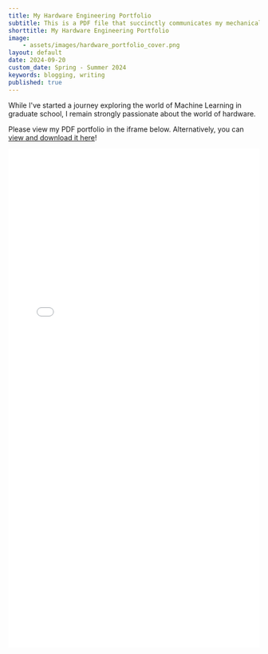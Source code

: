 ```yaml
---
title: My Hardware Engineering Portfolio 
subtitle: This is a PDF file that succinctly communicates my mechanical + robotics hardware portfolio
shorttitle: My Hardware Engineering Portfolio
image: 
    - assets/images/hardware_portfolio_cover.png
layout: default
date: 2024-09-20
custom_date: Spring - Summer 2024
keywords: blogging, writing
published: true
---
```


While I've started a journey exploring the world of Machine Learning in graduate school, I remain strongly passionate about the world of hardware.

<p>Please view my PDF portfolio in the iframe below. Alternatively, you can <a href="/assets/pdf/Owen_hardware_portfolio.pdf" target="_blank" rel="noopener noreferrer">view and download it here</a>!</p>

<iframe src="/assets/pdf/Owen_hardware_portfolio.pdf#zoom=75" width="100%" height="1000px" style="border: none;">
  This browser does not support PDFs. Please download the PDF to view it:
  <a href="/assets/pdf/Owen_hardware_portfolio.pdf" download>Download PDF</a>
</iframe>


